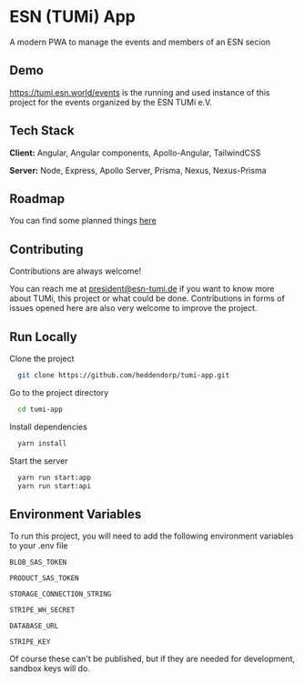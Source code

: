 # ESN (TUMi) App

A modern PWA to manage the events and members of an ESN secion

## Demo

https://tumi.esn.world/events is the running and used instance of this project for the events organized by the ESN TUMi e.V.

## Tech Stack

**Client:** Angular, Angular components, Apollo-Angular, TailwindCSS

**Server:** Node, Express, Apollo Server, Prisma, Nexus, Nexus-Prisma

## Roadmap

You can find some planned things [here](https://docs.google.com/spreadsheets/d/e/2PACX-1vQ6dvGfRChCsMUanV8lBoxLgCg6EPqy9Zf3gIWjTV4_Jen2F6Qady9G_w-xqHul_WXnHvUaheFD5_nK/pubhtml?gid=0&single=true)

## Contributing

Contributions are always welcome!

You can reach me at president@esn-tumi.de if you want to know more about TUMi, this project or what could be done.
Contributions in forms of issues opened here are also very welcome to improve the project.

## Run Locally

Clone the project

```bash
  git clone https://github.com/heddendorp/tumi-app.git
```

Go to the project directory

```bash
  cd tumi-app
```

Install dependencies

```bash
  yarn install
```

Start the server

```bash
  yarn run start:app
  yarn run start:api
```

## Environment Variables

To run this project, you will need to add the following environment variables to your .env file

`BLOB_SAS_TOKEN`

`PRODUCT_SAS_TOKEN`

`STORAGE_CONNECTION_STRING`

`STRIPE_WH_SECRET`

`DATABASE_URL`

`STRIPE_KEY`

Of course these can't be published, but if they are needed for development, sandbox keys will do.
